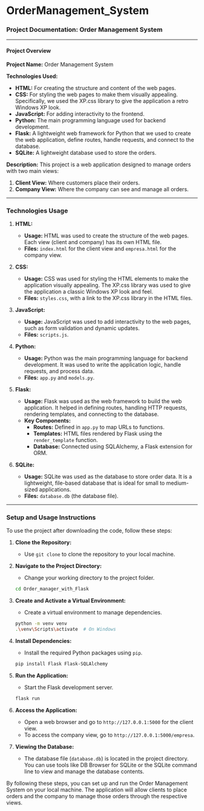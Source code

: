 ﻿# OrderManagement_System

### **Project Documentation: Order Management System**

---

#### **Project Overview**

**Project Name:** Order Management System

**Technologies Used:**
- **HTML:** For creating the structure and content of the web pages.
- **CSS:** For styling the web pages to make them visually appealing. Specifically, we used the XP.css library to give the application a retro Windows XP look.
- **JavaScript:** For adding interactivity to the frontend.
- **Python:** The main programming language used for backend development.
- **Flask:** A lightweight web framework for Python that we used to create the web application, define routes, handle requests, and connect to the database.
- **SQLite:** A lightweight database used to store the orders.

**Description:** This project is a web application designed to manage orders with two main views:
1. **Client View:** Where customers place their orders.
2. **Company View:** Where the company can see and manage all orders.

---

### **Technologies Usage**

1. **HTML:**
   - **Usage:** HTML was used to create the structure of the web pages. Each view (client and company) has its own HTML file.
   - **Files:** `index.html` for the client view and `empresa.html` for the company view.

2. **CSS:**
   - **Usage:** CSS was used for styling the HTML elements to make the application visually appealing. The XP.css library was used to give the application a classic Windows XP look and feel.
   - **Files:** `styles.css`, with a link to the XP.css library in the HTML files.

3. **JavaScript:**
   - **Usage:** JavaScript was used to add interactivity to the web pages, such as form validation and dynamic updates.
   - **Files:** `scripts.js`.

4. **Python:**
   - **Usage:** Python was the main programming language for backend development. It was used to write the application logic, handle requests, and process data.
   - **Files:** `app.py` and `models.py`.

5. **Flask:**
   - **Usage:** Flask was used as the web framework to build the web application. It helped in defining routes, handling HTTP requests, rendering templates, and connecting to the database.
   - **Key Components:**
     - **Routes:** Defined in `app.py` to map URLs to functions.
     - **Templates:** HTML files rendered by Flask using the `render_template` function.
     - **Database:** Connected using SQLAlchemy, a Flask extension for ORM.

6. **SQLite:**
   - **Usage:** SQLite was used as the database to store order data. It is a lightweight, file-based database that is ideal for small to medium-sized applications.
   - **Files:** `database.db` (the database file).

---

### **Setup and Usage Instructions**

To use the project after downloading the code, follow these steps:

1. **Clone the Repository:**
   - Use `git clone` to clone the repository to your local machine.

2. **Navigate to the Project Directory:**
   - Change your working directory to the project folder.
   ```bash
   cd Order_manager_with_Flask
   ```

3. **Create and Activate a Virtual Environment:**
   - Create a virtual environment to manage dependencies.
   ```bash
   python -m venv venv
   .\venv\Scripts\activate  # On Windows
   ```

4. **Install Dependencies:**
   - Install the required Python packages using `pip`.
   ```bash
   pip install Flask Flask-SQLAlchemy
   ```

5. **Run the Application:**
   - Start the Flask development server.
   ```bash
   flask run
   ```

6. **Access the Application:**
   - Open a web browser and go to `http://127.0.0.1:5000` for the client view.
   - To access the company view, go to `http://127.0.0.1:5000/empresa`.

7. **Viewing the Database:**
   - The database file (`database.db`) is located in the project directory. You can use tools like DB Browser for SQLite or the SQLite command line to view and manage the database contents.

By following these steps, you can set up and run the Order Management System on your local machine. The application will allow clients to place orders and the company to manage those orders through the respective views.
